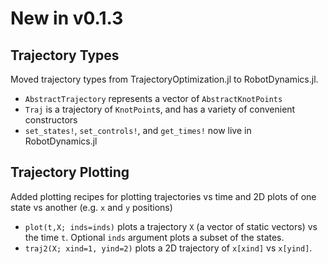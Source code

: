 # New in v0.1.3
## Trajectory Types
Moved trajectory types from TrajectoryOptimization.jl to RobotDynamics.jl.
* `AbstractTrajectory` represents a vector of `AbstractKnotPoints`
* `Traj` is a trajectory of `KnotPoint`s, and has a variety of convenient constructors
* `set_states!`, `set_controls!`, and `get_times!` now live in RobotDynamics.jl

## Trajectory Plotting
Added plotting recipes for plotting trajectories vs time and 2D plots of one state vs another (e.g. `x` and `y` positions)
* `plot(t,X; inds=inds)` plots a trajectory `X` (a vector of static vectors) vs the time `t`. Optional `inds` argument plots a subset of the states.
* `traj2(X; xind=1, yind=2)` plots a 2D trajectory of `x[xind]` vs
`x[yind]`.